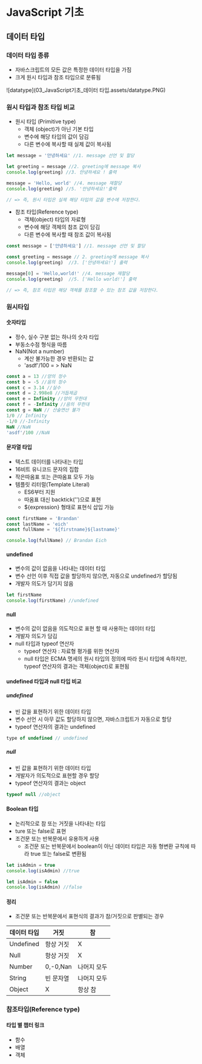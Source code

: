 # JavaScript 기초

## 데이터 타입

### 데이터 타입 종류

- 자바스크립트의 모든 값은 특정한 데이터 타입을 가짐
- 크게 원시 타입과 참조 타입으로 분류됨

![datatype](03_JavaScript기초_데이터 타입.assets/datatype.PNG)

### 원시 타입과 참조 타입 비교

- 원시 타입 (Primitive type)
  - 객체 (object)가 아닌 기본 타입
  - 변수에 해당 타입의 값이 담김
  - 다른 변수에 복사할 때 실제 값이 복사됨

```javascript
let message = '안녕하세요' //1. message 선언 및 할당

let greeting = message //2. greeting에 message 복사
console.log(greeting) //3. 안녕하세요 ! 출력

message = 'Hello, world' //4. message 재할당
console.log(greeting) //5. '안녕하세요!'출력

// => 즉, 원시 타입은 실제 해당 타입의 값을 변수에 저장한다. 
```

- 참조 타입(Reference type)
  - 객체(object) 타입의 자료형
  - 변수에 해당 객체의 참조 값이 담김
  - 다른 변수에 복사할 때 참조 값이 복사됨

```javascript
const message = ['안녕하세요'] //1. message 선언 및 할당

const greeting = message // 2. greeting에 message 복사
console.log(greeting)  //3. ['안녕하세요!'] 출력 

message[0] = 'Hello,world!' //4. message 재할당
console.log(greeting)  //5. ['Hello world!'] 출력

// => 즉, 참조 타입은 해당 객체를 참조할 수 있는 참조 값을 저장한다.
```



### 원시타입

#### 숫자타입

- 정수, 실수 구분 없는 하나의 숫자 타입
- 부동소수점 형식을 따름
- NaN(Not a number)
  - 계산 불가능한 경우 반환되는 값
  - 'asdf'/100  = > NaN

```javascript
const a = 13 //양의 정수
const b = -5 //음의 정수
const c = 3.14 //실수
const d = 2.998e8 //거듭제곱
const e = Infinity //양의 무한대
const f = -Infinity //음의 무한대
const g = NaN // 산술연산 불가
1/0 // Infinity
-1/0 //-Infinity
NaN //NaN
'asdf'/100 //NaN
```

#### 문자열 타입

- 텍스트 데이터를 나타내는 타입
- 16비트 유니코드 문자의 집합
- 작은따옴표 또는 큰따옴표 모두 가능
- 템플릿 리터럴(Template Literal)
  - ES6부터 지원 
  - 따옴표 대신 backtick('')으로 표현
  - ${expression} 형태로 표현식 삽입 가능 

```javascript
const firstName = 'Brandan'
const lastName = 'eich'
const fullName = '${firstname}${lastname}'

console.log(fullName) // Brandan Eich
```

#### undefined

- 변수의 값이 없음을 나타내는 데이터 타입
- 변수 선언 이후 직접 값을 할당하지 않으면, 자동으로 undefined가 할당됨
- 개발자 의도가 담기지 않음 

```javascript
let firstName
console.log(firstName) //undefined
```

#### null

- 변수의 값이 없음을 의도적으로 표현 할 때 사용하는 데이터 타입
- 개발자 의도가 담김 
- null 타입과 typeof 연산자
  - typeof 연산자 : 자료형 평가를 위한 연산자
  - null 타입은 ECMA 명세의 원시 타입의 정의에 따라 원시 타입에 속하지만, typeof 연산자의 결과는 객체(object)로 표현됨

#### undefined 타입과 null 타입 비교

##### undefined

- 빈 값을 표현하기 위한 데이터 타입
- 변수 선언 시 아무 값도 할당하지 않으면, 자바스크립트가 자동으로 할당
- typeof 연산자의 결과는 undefined

```javascript
type of undefined // undefined
```

##### null

- 빈 값을 표현하기 위한 데이터 타입
- 개발자가 의도적으로 표현할 경우 할당
- typeof 연산자의 결과는 object

```javascript
typeof null //object
```

#### Boolean 타입

- 논리적으로 참 또는 거짓을 나타내는 타입
- ture 또는 false로 표현
- 조건문 또는 반복문에서 유용하게 사용
  - 조건문 또는 반복문에서 boolean이 아닌 데이터 타입은 자동 형변환 규칙에 따라 true 또는 false로 변환됨

```javascript
let isAdmin = true
console.log(isAdmin) //true

let isAdmin = false
console.log(isAdmin) //false
```

#### 정리

- 조건문 또는 반복문에서 표현식의 결과가 참/거짓으로 판별되는 경우 

| 데이터 타입 | 거짓      | 참          |
| ----------- | --------- | ----------- |
| Undefined   | 항상 거짓 | X           |
| Null        | 항상 거짓 | X           |
| Number      | 0,-0,Nan  | 나머지 모두 |
| String      | 빈 문자열 | 나머지 모두 |
| Object      | X         | 항상 참     |

### 참조타입(Reference type)

#### 타입 별 챕터 링크

- 함수
- 배열
- 객체

